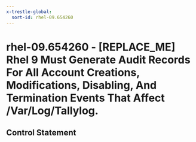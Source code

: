 ```yaml
---
x-trestle-global:
  sort-id: rhel-09.654260
---
```


# rhel-09.654260 - \[REPLACE_ME\] Rhel 9 Must Generate Audit Records For All Account Creations, Modifications, Disabling, And Termination Events That Affect /Var/Log/Tallylog.

## Control Statement
